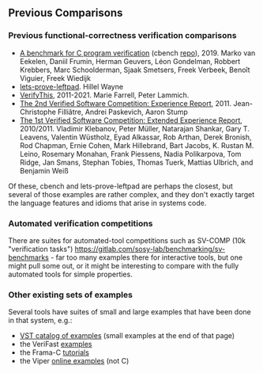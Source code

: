 ## Previous Comparisons

### Previous functional-correctness verification comparisons 


- [A benchmark for C program verification](https://www.cs.ru.nl/~freek/cbench/cbench.pdf)  (cbench [repo](https://github.com/cverified/cbench/)), 2019. Marko van Eekelen, Daniil Frumin, Herman Geuvers, Léon Gondelman, Robbert Krebbers, Marc Schoolderman, Sjaak Smetsers, Freek Verbeek, Benoı̂t Viguier, Freek Wiedijk
- [lets-prove-leftpad](https://github.com/hwayne/lets-prove-leftpad). Hillel Wayne
- [VerifyThis](https://www.pm.inf.ethz.ch/research/verifythis.html), 2011-2021. Marie Farrell, Peter Lammich. 
- [The 2nd Verified Software Competition: Experience Report](https://hal.inria.fr/hal-00798777/document), 2011. Jean-Christophe Filliâtre, Andrei Paskevich, Aaron Stump
- [The 1st Verified Software Competition: Extended Experience Report](https://www.microsoft.com/en-us/research/wp-content/uploads/2016/12/krml214.pdf), 2010/2011.  Vladimir Klebanov, Peter Müller, Natarajan Shankar, Gary T. Leavens, Valentin Wüstholz, Eyad Alkassar, Rob Arthan, Derek Bronish, Rod Chapman, Ernie Cohen, Mark Hillebrand, Bart Jacobs, K. Rustan M. Leino, Rosemary Monahan, Frank Piessens, Nadia Polikarpova, Tom Ridge, Jan Smans, Stephan Tobies, Thomas Tuerk, Mattias Ulbrich, and Benjamin Weiß

Of these, cbench and lets-prove-leftpad are perhaps the closest, but several of those examples are rather complex, and they don't exactly target the language features and idioms that arise in systems code.


### Automated verification competitions

There are suites for automated-tool competitions such as SV-COMP (10k "verification tasks")  https://gitlab.com/sosy-lab/benchmarking/sv-benchmarks - far too many examples there for interactive tools, but one might pull some out, or it might be interesting to compare with the fully automated tools for simple properties.

### Other existing sets of examples

Several tools have suites of small and large examples that have been done in that system, e.g.:

- [VST catalog of examples](https://github.com/PrincetonUniversity/VST/blob/master/doc/catalog-of-examples.md) (small examples at the end of that page)
- the VeriFast [examples](https://github.com/verifast/verifast/tree/master/examples)
- the Frama-C [tutorials](https://frama-c.com/html/tutorials.html)
- the Viper [online examples](http://viper.ethz.ch/examples/binary-search-array.html)   (not C)


